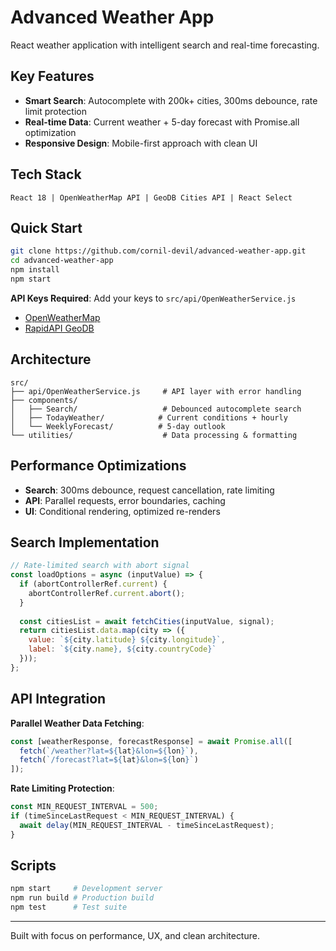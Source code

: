 # Advanced Weather App

React weather application with intelligent search and real-time forecasting.

## Key Features

- **Smart Search**: Autocomplete with 200k+ cities, 300ms debounce, rate limit protection
- **Real-time Data**: Current weather + 5-day forecast with Promise.all optimization  
- **Responsive Design**: Mobile-first approach with clean UI

## Tech Stack

```
React 18 | OpenWeatherMap API | GeoDB Cities API | React Select
```

## Quick Start

```bash
git clone https://github.com/cornil-devil/advanced-weather-app.git
cd advanced-weather-app
npm install
npm start
```

**API Keys Required**: Add your keys to `src/api/OpenWeatherService.js`
- [OpenWeatherMap](https://openweathermap.org/api) 
- [RapidAPI GeoDB](https://rapidapi.com/wirefreethought/api/geodb-cities)

## Architecture

```
src/
├── api/OpenWeatherService.js     # API layer with error handling
├── components/
│   ├── Search/                   # Debounced autocomplete search  
│   ├── TodayWeather/            # Current conditions + hourly
│   └── WeeklyForecast/          # 5-day outlook
└── utilities/                    # Data processing & formatting
```

## Performance Optimizations

- **Search**: 300ms debounce, request cancellation, rate limiting
- **API**: Parallel requests, error boundaries, caching
- **UI**: Conditional rendering, optimized re-renders

## Search Implementation

```javascript
// Rate-limited search with abort signal
const loadOptions = async (inputValue) => {
  if (abortControllerRef.current) {
    abortControllerRef.current.abort();
  }
  
  const citiesList = await fetchCities(inputValue, signal);
  return citiesList.data.map(city => ({
    value: `${city.latitude} ${city.longitude}`,
    label: `${city.name}, ${city.countryCode}`
  }));
};
```

## API Integration

**Parallel Weather Data Fetching**:
```javascript
const [weatherResponse, forecastResponse] = await Promise.all([
  fetch(`/weather?lat=${lat}&lon=${lon}`),
  fetch(`/forecast?lat=${lat}&lon=${lon}`)
]);
```

**Rate Limiting Protection**:
```javascript
const MIN_REQUEST_INTERVAL = 500;
if (timeSinceLastRequest < MIN_REQUEST_INTERVAL) {
  await delay(MIN_REQUEST_INTERVAL - timeSinceLastRequest);
}
```

## Scripts

```bash
npm start     # Development server
npm run build # Production build  
npm test      # Test suite
```

---
Built with focus on performance, UX, and clean architecture.